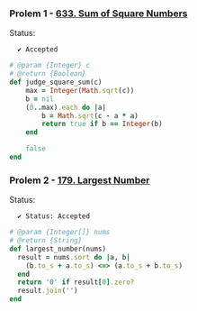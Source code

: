 ### Prolem 1 - [633. Sum of Square Numbers](https://leetcode.com/problems/sum-of-square-numbers/description/)

Status:
```
  ✔ Accepted
```

```ruby
# @param {Integer} c
# @return {Boolean}
def judge_square_sum(c)
    max = Integer(Math.sqrt(c))
    b = nil
    (0..max).each do |a|
        b = Math.sqrt(c - a * a)
        return true if b == Integer(b)
    end

    false
end

```

### Prolem 2 - [179. Largest Number](https://leetcode.com/problems/largest-number/description/)
Status:
```
  ✔ Status: Accepted
```

```ruby
# @param {Integer[]} nums
# @return {String}
def largest_number(nums)
  result = nums.sort do |a, b|
    (b.to_s + a.to_s) <=> (a.to_s + b.to_s)
  end
  return '0' if result[0].zero?
  result.join('')
end
```